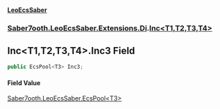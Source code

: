 #### [LeoEcsSaber](index.md 'index')
### [Saber7ooth.LeoEcsSaber.Extensions.Di](Saber7ooth.LeoEcsSaber.Extensions.Di.md 'Saber7ooth.LeoEcsSaber.Extensions.Di').[Inc&lt;T1,T2,T3,T4&gt;](Inc_T1,T2,T3,T4_.md 'Saber7ooth.LeoEcsSaber.Extensions.Di.Inc<T1,T2,T3,T4>')

## Inc<T1,T2,T3,T4>.Inc3 Field

```csharp
public EcsPool<T3> Inc3;
```

#### Field Value
[Saber7ooth.LeoEcsSaber.EcsPool&lt;](EcsPool_T_.md 'Saber7ooth.LeoEcsSaber.EcsPool<T>')[T3](Inc_T1,T2,T3,T4_.md#Saber7ooth.LeoEcsSaber.Extensions.Di.Inc_T1,T2,T3,T4_.T3 'Saber7ooth.LeoEcsSaber.Extensions.Di.Inc<T1,T2,T3,T4>.T3')[&gt;](EcsPool_T_.md 'Saber7ooth.LeoEcsSaber.EcsPool<T>')